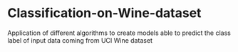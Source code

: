 # Classification-on-Wine-dataset
Application of different algorithms to create models able to predict the class label of input data coming from UCI Wine dataset 
